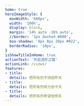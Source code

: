 ```yaml
---
home: true
heroImageStyle: {
  maxWidth: '680px',
  width: '100%',
  display: block,
  margin: '14% auto -16% auto',
  //border: '1px dashed #000',
  box-shadow: '8px 8px 20px #022',
  borderRadius: '10px',
}
isShowTitleInHome: true
actionText: '开启进阶之路'
actionLink: /views/
features:
- title: 
  details: 把所有的不快给昨天
- title: 
  details: 把所有的努力给今天
- title: 
  details: 把所有的希望给明天
---
```


